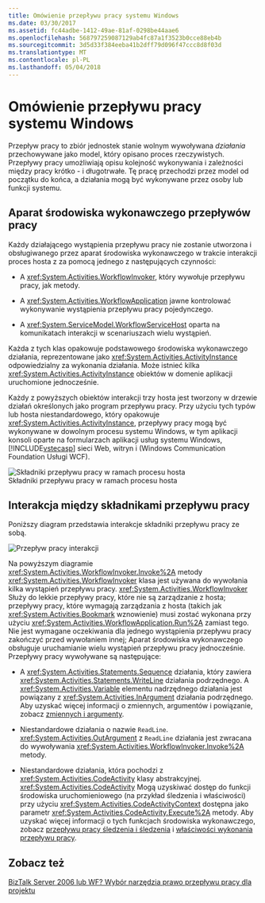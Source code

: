 ```yaml
---
title: Omówienie przepływu pracy systemu Windows
ms.date: 03/30/2017
ms.assetid: fc44adbe-1412-49ae-81af-0298be44aae6
ms.openlocfilehash: 568797259087129ab4fc87a1f3523b0cce88eb4b
ms.sourcegitcommit: 3d5d33f384eeba41b2dff79d096f47ccc8d8f03d
ms.translationtype: MT
ms.contentlocale: pl-PL
ms.lasthandoff: 05/04/2018
---
```

# <a name="windows-workflow-overview"></a>Omówienie przepływu pracy systemu Windows
Przepływ pracy to zbiór jednostek stanie wolnym wywoływana *działania* przechowywane jako model, który opisano proces rzeczywistych. Przepływy pracy umożliwiają opisu kolejność wykonywania i zależności między pracy krótko - i długotrwałe. Tę pracę przechodzi przez model od początku do końca, a działania mogą być wykonywane przez osoby lub funkcji systemu.  
  
## <a name="workflow-run-time-engine"></a>Aparat środowiska wykonawczego przepływów pracy  
 Każdy działającego wystąpienia przepływu pracy nie zostanie utworzona i obsługiwanego przez aparat środowiska wykonawczego w trakcie interakcji proces hosta z za pomocą jednego z następujących czynności:  
  
-   A <xref:System.Activities.WorkflowInvoker>, który wywołuje przepływu pracy, jak metody.  
  
-   A <xref:System.Activities.WorkflowApplication> jawne kontrolować wykonywanie wystąpienia przepływu pracy pojedynczego.  
  
-   A <xref:System.ServiceModel.WorkflowServiceHost> oparta na komunikatach interakcji w scenariuszach wielu wystąpień.  
  
 Każda z tych klas opakowuje podstawowego środowiska wykonawczego działania, reprezentowane jako <xref:System.Activities.ActivityInstance> odpowiedzialny za wykonania działania. Może istnieć kilka <xref:System.Activities.ActivityInstance> obiektów w domenie aplikacji uruchomione jednocześnie.  
  
 Każdy z powyższych obiektów interakcji trzy hosta jest tworzony w drzewie działań określonych jako program przepływu pracy. Przy użyciu tych typów lub hosta niestandardowego, który opakowuje <xref:System.Activities.ActivityInstance>, przepływy pracy mogą być wykonywane w dowolnym procesu systemu Windows, w tym aplikacji konsoli oparte na formularzach aplikacji usług systemu Windows, [!INCLUDE[vstecasp](../../../includes/vstecasp-md.md)] sieci Web, witryn i (Windows Communication Foundation Usługi WCF).  
  
 ![Składniki przepływu pracy w ramach procesu hosta](../../../docs/framework/windows-workflow-foundation/media/44c79d1d-178b-4487-87ed-3e33015a3842.gif "44c79d1d-178b-4487-87ed-3e33015a3842")  
Składniki przepływu pracy w ramach procesu hosta  
  
## <a name="interaction-between-workflow-components"></a>Interakcja między składnikami przepływu pracy  
 Poniższy diagram przedstawia interakcje składniki przepływu pracy ze sobą.  
  
 ![Przepływ pracy interakcji](../../../docs/framework/windows-workflow-foundation/media/workflowinteraction.gif "WorkflowInteraction")  
  
 Na powyższym diagramie <xref:System.Activities.WorkflowInvoker.Invoke%2A> metody <xref:System.Activities.WorkflowInvoker> klasa jest używana do wywołania kilka wystąpień przepływu pracy. <xref:System.Activities.WorkflowInvoker> Służy do lekkie przepływy pracy, które nie są zarządzanie z hosta; przepływy pracy, które wymagają zarządzania z hosta (takich jak <xref:System.Activities.Bookmark> wznowienie) musi zostać wykonana przy użyciu <xref:System.Activities.WorkflowApplication.Run%2A> zamiast tego. Nie jest wymagane oczekiwania dla jednego wystąpienia przepływu pracy zakończyć przed wywołaniem innej; Aparat środowiska wykonawczego obsługuje uruchamianie wielu wystąpień przepływu pracy jednocześnie.  Przepływy pracy wywoływane są następujące:  
  
-   A <xref:System.Activities.Statements.Sequence> działania, który zawiera <xref:System.Activities.Statements.WriteLine> działania podrzędnego. A <xref:System.Activities.Variable> elementu nadrzędnego działania jest powiązany z <xref:System.Activities.InArgument> działania podrzędnego. Aby uzyskać więcej informacji o zmiennych, argumentów i powiązanie, zobacz [zmiennych i argumenty](../../../docs/framework/windows-workflow-foundation/variables-and-arguments.md).  
  
-   Niestandardowe działania o nazwie `ReadLine`. <xref:System.Activities.OutArgument> z `ReadLine` działania jest zwracana do wywoływania <xref:System.Activities.WorkflowInvoker.Invoke%2A> metody.  
  
-   Niestandardowe działania, która pochodzi z <xref:System.Activities.CodeActivity> klasy abstrakcyjnej. <xref:System.Activities.CodeActivity> Mogą uzyskiwać dostęp do funkcji środowiska uruchomieniowego (na przykład śledzenia i właściwości) przy użyciu <xref:System.Activities.CodeActivityContext> dostępna jako parametr <xref:System.Activities.CodeActivity.Execute%2A> metody. Aby uzyskać więcej informacji o tych funkcjach środowiska wykonawczego, zobacz [przepływu pracy śledzenia i śledzenia](../../../docs/framework/windows-workflow-foundation/workflow-tracking-and-tracing.md) i [właściwości wykonania przepływu pracy](../../../docs/framework/windows-workflow-foundation/workflow-execution-properties.md).  
  
## <a name="see-also"></a>Zobacz też  
 [BizTalk Server 2006 lub WF? Wybór narzędzia prawo przepływu pracy dla projektu](http://go.microsoft.com/fwlink/?LinkId=154901)
